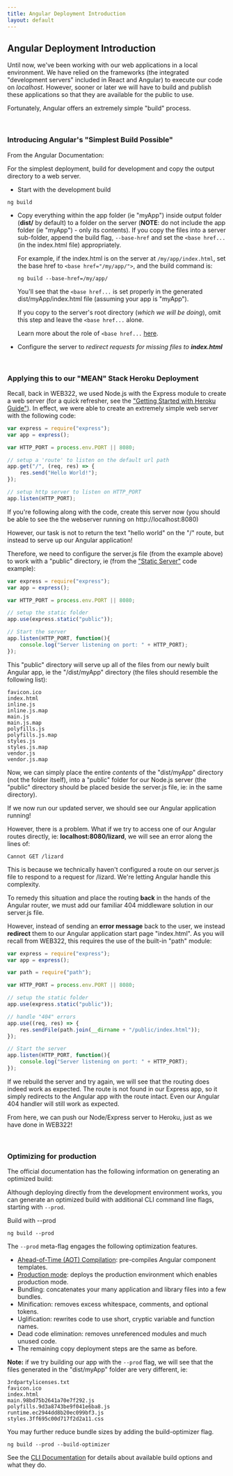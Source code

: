 ```yaml
---
title: Angular Deployment Introduction
layout: default
---
```


## Angular Deployment Introduction

Until now, we've been working with our web applications in a local environment.  We have relied on the frameworks (the integrated "development servers" included in React and Angular) to execute our code on *localhost*.  However, sooner or later we will have to build and publish these applications so that they are available for the public to use. 

Fortunately, Angular offers an extremely simple "build" process.

<br>

### Introducing Angular's "Simplest Build Possible"

From the Angular Documentation:

For the simplest deployment, build for development and copy the output directory to a web server.

* Start with the development build

```
ng build
```

* Copy everything within the app folder (ie "myApp") inside output folder (**dist/** by default) to a folder on the server (**NOTE**: do not include the app folder (ie "myApp") - only its contents).  If you copy the files into a server sub-folder, append the build flag, `--base-href` and set the `<base href...` (in the index.html file) appropriately.

  For example, if the index.html is on the server at `/my/app/index.html`, set the base href to `<base href="/my/app/">`, and the build command is:

  ```
  ng build --base-href=/my/app/
  ```

  You'll see that the `<base href...` is set properly in the generated dist/myApp/index.html file (assuming your app is "myApp").
  
  If you copy to the server's root directory (*which we will be doing*), omit this step and leave the `<base href...` alone.
  
  Learn more about the role of `<base href...` [here](https://angular.io/guide/deployment#base-tag).

* Configure the server to *redirect requests for missing files to **index.html***

<br>

### Applying this to our "MEAN" Stack Heroku Deployment

Recall, back in WEB322, we used Node.js with the Express module to create a web server (for a quick refresher, see the ["Getting Started with Heroku Guide"](https://web322.ca/getting-started-with-heroku)).  In effect, we were able to create an extremely simple web server with the following code:

```js
var express = require("express");
var app = express();

var HTTP_PORT = process.env.PORT || 8080;

// setup a 'route' to listen on the default url path
app.get("/", (req, res) => {
    res.send("Hello World!");
});

// setup http server to listen on HTTP_PORT
app.listen(HTTP_PORT);
```

If you're following along with the code, create this server now (you should be able to see the the webserver running on http://localhost:8080)

However, our task is not to return the text "hello world" on the "/" route, but instead to serve up our Angular application!

Therefore, we need to configure the server.js file (from the example above) to work with a "public" directory, ie (from the ["Static Server"](https://github.com/sictweb/web422/tree/master/Code%20Examples/static-server) code example):

```js
var express = require("express");
var app = express();

var HTTP_PORT = process.env.PORT || 8080;

// setup the static folder 
app.use(express.static("public")); 

// Start the server
app.listen(HTTP_PORT, function(){
    console.log("Server listening on port: " + HTTP_PORT);
});
```

This "public" directory will serve up all of the files from our newly built Angular app, ie the "/dist/myApp" directory (the files should resemble the following list):

```
favicon.ico
index.html
inline.js
inline.js.map
main.js
main.js.map
polyfills.js
polyfills.js.map
styles.js
styles.js.map
vendor.js
vendor.js.map
```

Now, we can simply place the entire *contents* of the "dist/myApp" directory (not the folder itself), into a "public" folder for our Node.js server (the "public" directory should be placed beside the server.js file, ie: in the same directory).

If we now run our updated server, we should see our Angular application running!

However, there is a problem.  What if we try to access one of our Angular routes directly, ie: **localhost:8080/lizard**, we will see an error along the lines of: 

```
Cannot GET /lizard
```

This is because we technically haven't configured a route on our server.js file to respond to a request for /lizard.  We're letting Angular handle this complexity.  

To remedy this situation and place the routing **back** in the hands of the Angular router, we must add our familiar 404 middleware solution in our server.js file.  

However, instead of sending an **error message** back to the user, we instead **redirect** them to our Angular application start page "index.html".  As you will recall from WEB322, this requires the use of the built-in "path" module:

```js
var express = require("express");
var app = express();

var path = require("path");

var HTTP_PORT = process.env.PORT || 8080;

// setup the static folder 
app.use(express.static("public")); 

// handle "404" errors
app.use((req, res) => {
    res.sendFile(path.join(__dirname + "/public/index.html"));
});

// Start the server
app.listen(HTTP_PORT, function(){
    console.log("Server listening on port: " + HTTP_PORT);
});
```

If we rebuild the server and try again, we will see that the routing does indeed work as expected.  The route is not found in our Express app, so it simply redirects to the Angular app with the route intact.  Even our Angular 404 handler will still work as expected.

From here, we can push our Node/Express server to Heroku, just as we have done in WEB322!

<br>

### Optimizing for production

The official documentation has the following information on generating an optimized build:

Although deploying directly from the development environment works, you can generate an optimized build with additional CLI command line flags, starting with `--prod`.

Build with --prod

```
ng build --prod
```

The `--prod` meta-flag engages the following optimization features.

* [Ahead-of-Time (AOT) Compilation](https://angular.io/guide/aot-compiler): pre-compiles Angular component templates.
* [Production mode](https://angular.io/guide/deployment#enable-prod-mode): deploys the production environment which enables production mode.
* Bundling: concatenates your many application and library files into a few bundles.
* Minification: removes excess whitespace, comments, and optional tokens.
* Uglification: rewrites code to use short, cryptic variable and function names.
* Dead code elimination: removes unreferenced modules and much unused code.
* The remaining copy deployment steps are the same as before.

**Note:** if we try building our app with the `--prod` flag, we will see that the files generated in the "dist/myApp" folder are very different, ie:

```
3rdpartylicenses.txt
favicon.ico
index.html
main.98bd75b2641a70e7f292.js
polyfills.9d3a8743be9f041e6ba8.js
runtime.ec2944dd8b20ec099bf3.js
styles.3ff695c00d717f2d2a11.css
```

You may further reduce bundle sizes by adding the build-optimizer flag.

```
ng build --prod --build-optimizer
```

See the [CLI Documentation](https://github.com/angular/angular-cli/wiki/build) for details about available build options and what they do.

<br>